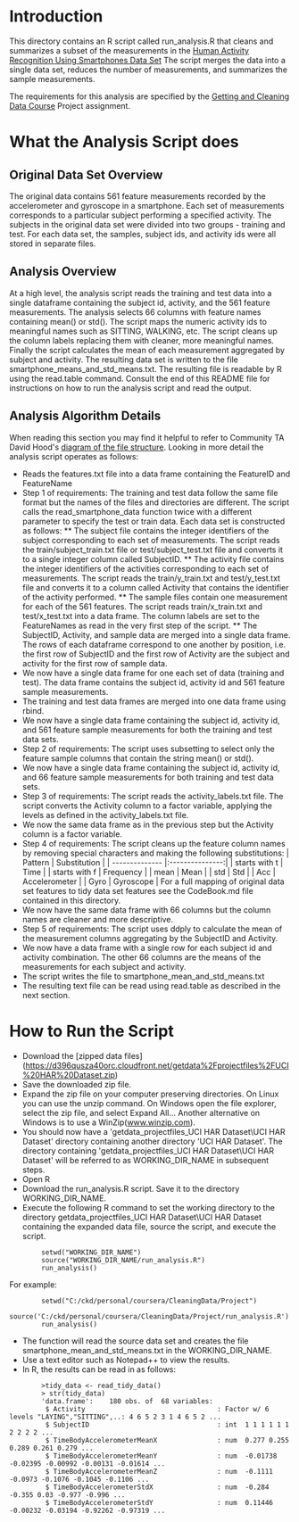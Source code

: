 # Introduction
This directory contains an R script called run_analysis.R that cleans and summarizes a subset of the measurements in the [Human Activity Recognition Using Smartphones Data Set](http://archive.ics.uci.edu/ml/datasets/Human+Activity+Recognition+Using+Smartphones) The script merges the data into a single data set, reduces the number of measurements, and summarizes the sample measurements.  

The requirements for this analysis are specified by the [Getting and Cleaning Data Course](https://class.coursera.org/getdata-007) Project assignment.

# What the Analysis Script does
## Original Data Set Overview
The original data contains 561 feature measurements recorded by the accelerometer and gyroscope in a smartphone.  Each set of measurements corresponds to a particular subject performing a specified activity.  The subjects in the original data set were divided into two groups - training and test.  For each data set, the samples, subject ids, and activity ids were all stored in separate files.  
## Analysis Overview
At a high level, the analysis script reads the training and test data into a single dataframe containing the subject id, activity, and the 561 feature measurements.  The analysis selects 66 columns with feature names containing mean() or std().  The script maps the numeric activity ids to meaningful names such as SITTING, WALKING, etc.  The script cleans up the column labels replacing them with cleaner, more meaningful names.  Finally the script calculates the mean of each measurement aggregated by subject and activity.  The resulting data set is written to the file smartphone_means_and_std_means.txt.  The resulting file is readable by R using the read.table command.
Consult the end of this README file for instructions on how to run the analysis script and read the output.
## Analysis Algorithm Details
When reading this section you may find it helpful to refer to Community TA David Hood's [diagram of the file structure](https://coursera-forum-screenshots.s3.amazonaws.com/ab/a2776024af11e4a69d5576f8bc8459/Slide2.png).  Looking in more detail the analysis script operates as follows:
* Reads the features.txt file into a data frame containing the FeatureID and FeatureName
* Step 1 of requirements: The training and test data follow the same file format but the names of the files and directories are different.  The script calls the read_smartphone_data function twice with a different parameter to specify the test or train data.  Each data set is constructed as follows:
** The subject file contains the integer identifiers of the subject corresponding to each set of measurements.  The script reads the train/subject_train.txt file or test/subject_test.txt file and converts it to a single integer column called SubjectID.
** The activity file contains the integer identifiers of the activities corresponding to each set of measurements.  The script reads the train/y_train.txt and test/y_test.txt file and converts it to a column called Activity that contains the identifier of the activity performed.
** The sample files contain one measurement for each of the 561 features.  The script reads train/x_train.txt and test/x_test.txt into a data frame.  The column labels are set to the FeatureNames as read in the very first step of the script.
** The SubjectID, Activity, and sample data are merged into a single data frame.  The rows of each dataframe correspond to one another by position, i.e. the first row of SubjectID and the first row of Activity are the subject and activity for the first row of sample data.
* We now have a single data frame for one each set of data (training and test).  The data frame contains the subject id, activity id and 561 feature sample measurements.
* The training and test data frames are merged into one data frame using rbind.
* We now have a single data frame containing the subject id, activity id, and 561 feature sample measurements for both the training and test data sets.
* Step 2 of requirements: The script uses subsetting to select only the feature sample columns that contain the string mean() or std(). 
* We now have a single data frame containing the subject id, activity id, and 66 feature sample measurements for both training and test data sets.
* Step 3 of requirements: The script reads the activity_labels.txt file.  The script converts the Activity column to a factor variable, applying the levels as defined in the activity_labels.txt file.
* We now the same data frame as in the previous step but the Activity column is a factor variable.
* Step 4 of requirements: The script cleans up the feature column names by removing special characters and making the following substitutions:
| Pattern        | Substitution    | 
| -------------- |:---------------:| 
| starts with t  | Time            | 
| starts with f  | Frequency       | 
| mean           | Mean            |
| std            | Std             |
| Acc            | Accelerometer   |
| Gyro           | Gyroscope       |
For a full mapping of original data set features to tidy data set features see the CodeBook.md file contained in this directory.
* We now have the same data frame with 66 columns but the column names are cleaner and more descriptive.
* Step 5 of requirements: The script uses ddply to calculate the mean of the measurement columns aggregating by the SubjectID and Activity.
* We now have a data frame with a single row for each subject id and activity combination.  The other 66 columns are the means of the measurements for each subject and activity.
* The script writes the file to smartphone_mean_and_std_means.txt
* The resulting text file can be read using read.table as described in the next section.

# How to Run the Script
* Download the [zipped data files] (https://d396qusza40orc.cloudfront.net/getdata%2Fprojectfiles%2FUCI%20HAR%20Dataset.zip) 
* Save the downloaded zip file.
* Expand the zip file on your computer preserving directories.  On Linux you can use the unzip command. On Windows open the file explorer, select the zip file, and select Expand All...  Another alternative on Windows is to use a WinZip(www.winzip.com).  
* You should now have a 'getdata_projectfiles_UCI HAR Dataset\UCI HAR Dataset' directory containing another directory 'UCI HAR Dataset'.  The directory containing 'getdata_projectfiles_UCI HAR Dataset\UCI HAR Dataset' will be referred to as WORKING_DIR_NAME in subsequent steps.
* Open R
* Download the run_analysis.R script.  Save it to the directory WORKING_DIR_NAME.
* Execute the following R command to set the working directory to the directory getdata_projectfiles_UCI HAR Dataset\UCI HAR Dataset containing the expanded data file, source the script, and execute the script.
````
        setwd("WORKING_DIR_NAME")
        source("WORKING_DIR_NAME/run_analysis.R")
        run_analysis()
````
For example:
````
        setwd("C:/ckd/personal/coursera/CleaningData/Project")
        source('C:/ckd/personal/coursera/CleaningData/Project/run_analysis.R')
        run_analysis()
````
* The function will read the source data set and creates the file smartphone_mean_and_std_means.txt in the WORKING_DIR_NAME.
* Use a text editor such as Notepad++ to view the results.
* In R, the results can be read in as follows:
````
        >tidy_data <- read_tidy_data()
        > str(tidy_data)
        'data.frame':    180 obs. of  68 variables:
         $ Activity                                 : Factor w/ 6 levels "LAYING","SITTING",..: 4 6 5 2 3 1 4 6 5 2 ...
         $ SubjectID                                : int  1 1 1 1 1 1 2 2 2 2 ...
         $ TimeBodyAccelerometerMeanX               : num  0.277 0.255 0.289 0.261 0.279 ...
         $ TimeBodyAccelerometerMeanY               : num  -0.01738 -0.02395 -0.00992 -0.00131 -0.01614 ...
         $ TimeBodyAccelerometerMeanZ               : num  -0.1111 -0.0973 -0.1076 -0.1045 -0.1106 ...
         $ TimeBodyAccelerometerStdX                : num  -0.284 -0.355 0.03 -0.977 -0.996 ...
         $ TimeBodyAccelerometerStdY                : num  0.11446 -0.00232 -0.03194 -0.92262 -0.97319 ...
````
